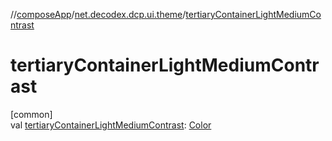 //[composeApp](../../index.md)/[net.decodex.dcp.ui.theme](index.md)/[tertiaryContainerLightMediumContrast](tertiary-container-light-medium-contrast.md)

# tertiaryContainerLightMediumContrast

[common]\
val [tertiaryContainerLightMediumContrast](tertiary-container-light-medium-contrast.md): [Color](https://developer.android.com/reference/kotlin/androidx/compose/ui/graphics/Color.html)
